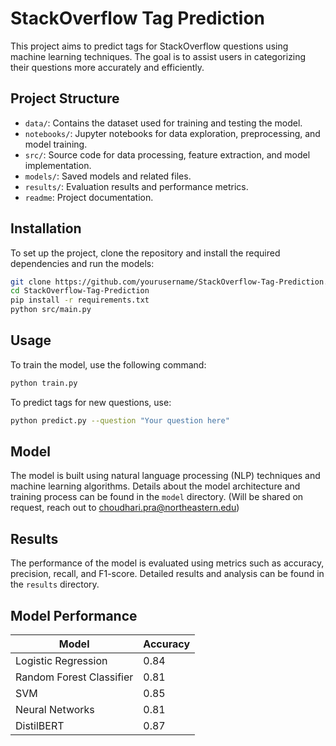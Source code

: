 # StackOverflow Tag Prediction

This project aims to predict tags for StackOverflow questions using machine learning techniques. The goal is to assist users in categorizing their questions more accurately and efficiently.

## Project Structure

- `data/`: Contains the dataset used for training and testing the model.
- `notebooks/`: Jupyter notebooks for data exploration, preprocessing, and model training.
- `src/`: Source code for data processing, feature extraction, and model implementation.
- `models/`: Saved models and related files.
- `results/`: Evaluation results and performance metrics.
- `readme`: Project documentation.

## Installation

To set up the project, clone the repository and install the required dependencies and run the models:

```bash
git clone https://github.com/yourusername/StackOverflow-Tag-Prediction.git
cd StackOverflow-Tag-Prediction
pip install -r requirements.txt
python src/main.py
```

## Usage

To train the model, use the following command:

```bash
python train.py
```

To predict tags for new questions, use:

```bash
python predict.py --question "Your question here"
```

## Model

The model is built using natural language processing (NLP) techniques and machine learning algorithms. Details about the model architecture and training process can be found in the `model` directory. (Will be shared on request, reach out to choudhari.pra@northeastern.edu)

## Results

The performance of the model is evaluated using metrics such as accuracy, precision, recall, and F1-score. Detailed results and analysis can be found in the `results` directory.

## Model Performance

| Model                    | Accuracy |
| ------------------------ | -------- |
| Logistic Regression      | 0.84     |
| Random Forest Classifier | 0.81     |
| SVM                      | 0.85     |
| Neural Networks          | 0.81     |
| DistilBERT               | 0.87     |

